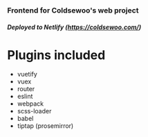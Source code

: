 
### Frontend for Coldsewoo's web project

##### Deployed to Netlify (https://coldsewoo.com/)



# Plugins included
- vuetify
- vuex
- router
- eslint
- webpack
- scss-loader
- babel
- tiptap (prosemirror)


